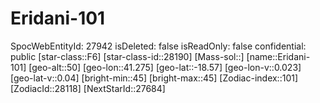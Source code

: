 ﻿---
location: [-18.57,41.275,50]
type: Station
tags:
- astro/Star

---

# Eridani-101

SpocWebEntityId: 27942
isDeleted: false
isReadOnly: false
confidential: public
[star-class::F6]
[star-class-id::28190]
[Mass-sol::]
[name::Eridani-101]
[geo-alt::50]
[geo-lon::41.275]
[geo-lat::-18.57]
[geo-lon-v::0.023]
[geo-lat-v::0.04]
[bright-min::45]
[bright-max::45]
[Zodiac-index::101]
[ZodiacId::28118]
[NextStarId::27684]

